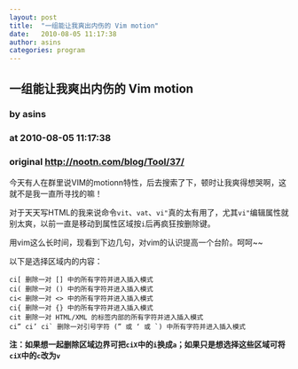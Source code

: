 ```yaml
---
layout: post
title:  "一组能让我爽出内伤的 Vim motion"
date:   2010-08-05 11:17:38
author: asins
categories: program
---
```


## 一组能让我爽出内伤的 Vim motion
### by asins
### at 2010-08-05 11:17:38
### original <http://nootn.com/blog/Tool/37/>

<p>今天有人在群里说VIM的motionn特性，后去搜索了下，顿时让我爽得想哭啊，这就不是我一直所寻找的嘛！</p>

<p>对于天天写HTML的我来说命令<code>vit</code>、<code>vat</code>、<code>vi"</code>真的太有用了，尤其<code>vi"</code>编辑属性就别太爽，以前一直是移动到属性区域按<code>i</code>后再疯狂按删除键。</p>

<p>用vim这么长时间，现看到下边几句，对vim的认识提高一个台阶。呵呵~~</p>

<p>以下是选择区域内的内容：</p>

<pre><code>ci[ 删除一对 [] 中的所有字符并进入插入模式
ci( 删除一对 () 中的所有字符并进入插入模式
ci&lt; 删除一对 &lt;&gt; 中的所有字符并进入插入模式
ci{ 删除一对 {} 中的所有字符并进入插入模式
cit 删除一对 HTML/XML 的标签内部的所有字符并进入插入模式
ci” ci’ ci` 删除一对引号字符 (” 或 ‘ 或 `) 中所有字符并进入插入模式
</code></pre>

<p><strong>注：如果想一起删除区域边界可把<code>ciX</code>中的<code>i</code>换成<code>a</code>；如果只是想选择这些区域可将<code>ciX</code>中的<code>c</code>改为<code>v</code></strong></p>